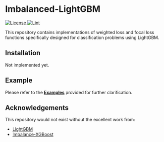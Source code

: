 # Imbalanced-LightGBM

  <a href="https://github.com/RektPunk/Imbalance-LightGBM/blob/main/LICENSE">
    <img alt="License" src="https://img.shields.io/github/license/RektPunk/Imbalance-LightGBM.svg">
  </a>
  <a href="https://github.com/RektPunk/Imbalance-LightGBM/actions/workflows/lint.yaml">
    <img alt="Lint" src="https://github.com/RektPunk/Imbalance-LightGBM/actions/workflows/lint.yaml/badge.svg?branch=main">
  </a>

This repository contains implementations of weighted loss and focal loss functions specifically designed for classification problems using LightGBM.

## Installation
Not implemented yet.


## Example
Please refer to the [**Examples**](https://github.com/RektPunk/Imbalance-LightGBM/tree/main/examples) provided for further clarification.


## Acknowledgements
This repository would not exist without the excellent work from:

- [LightGBM](https://github.com/microsoft/LightGBM)
- [Imbalance-XGBoost](https://github.com/jhwjhw0123/Imbalance-XGBoost)
